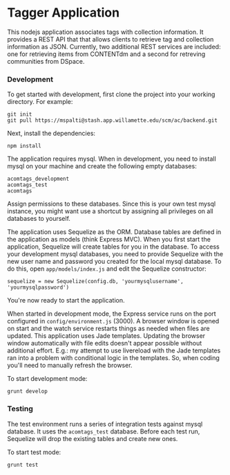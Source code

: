 # Tagger Application

This nodejs application associates tags with collection information.  It provides a REST API that that allows clients to retrieve tag and collection information as JSON.
Currently, two additional REST services are included: one for retrieving items from CONTENTdm and a second for retreving communities from DSpace.


### Development

To get started with development, first clone the project into your working directory. For example:

    git init
    git pull https://mspalti@stash.app.willamette.edu/scm/ac/backend.git

Next, install the dependencies:

    npm install

The application requires mysql.  When in development, you need to install mysql on your machine and create the following empty databases:

    acomtags_development
    acomtags_test
    acomtags

Assign permissions to these databases. Since this is your own test mysql instance, you might want use a shortcut by assigning all privileges on all databases to yourself.

The application uses Sequelize as the ORM.  Database tables are defined in the application as models (think Express MVC). When you first start the application, Sequelize will create
 tables for you in the database. To access your development mysql databases, you need to provide Sequelize with the new user name and password you created for the local mysql database.
 To do this, open `app/models/index.js` and edit the Sequelize constructor:

    sequelize = new Sequelize(config.db, 'yourmysqlusername', 'yourmysqlpassword')

You're now ready to start the application.

When started in development mode, the Express service runs on the port configured in `config/environment.js` (3000).  A browser window is opened on start and the watch service restarts things as needed when files are updated.  This
application uses Jade templates. Updating the browser window automatically with file edits doesn't appear possible without additional effort.
E.g.: my attempt to use livereload with the Jade templates ran into a problem with conditional logic in the templates.  So, when coding you'll need to manually refresh the browser.

To start development mode:

    grunt develop


### Testing

The test environment runs a series of integration tests against mysql database.  It uses the `acomtags_test` database.  Before each test run, Sequelize will drop the existing tables and create new ones.

To start test mode:

    grunt test
